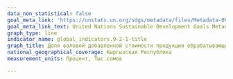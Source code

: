 ```yaml
---
data_non_statistical: false
goal_meta_link: 'https://unstats.un.org/sdgs/metadata/files/Metadata-09-02-01.pdf '
goal_meta_link_text: United Nations Sustainable Development Goals Metadata (PDF 217 KB)
graph_type: line
indicator_name: global_indicators.9-2-1-title
graph_title: Доля валовой добавленной стоимости продукции обрабатывающей промышленности в ВВП и в пересчете на душу населения
national_geographical_coverage: Кыргызская Республика
measurement_units: Процент, Тыс.сомов

---
```

